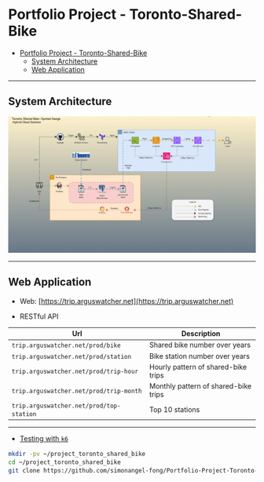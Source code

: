 # Portfolio Project - Toronto-Shared-Bike

- [Portfolio Project - Toronto-Shared-Bike](#portfolio-project---toronto-shared-bike)
  - [System Architecture](#system-architecture)
  - [Web Application](#web-application)

---

## System Architecture

![sa](./src/web-app/html/img/tech/system_design.gif)

---

## Web Application

- Web: [https://trip.arguswatcher.net](https://trip.arguswatcher.net)

- RESTful API

| Url                                      | Description                          |
| ---------------------------------------- | ------------------------------------ |
| `trip.arguswatcher.net/prod/bike`        | Shared bike number over years        |
| `trip.arguswatcher.net/prod/station`     | Bike station number over years       |
| `trip.arguswatcher.net/prod/trip-hour`   | Hourly pattern of shared-bike trips  |
| `trip.arguswatcher.net/prod/trip-month`  | Monthly pattern of shared-bike trips |
| `trip.arguswatcher.net/prod/top-station` | Top 10 stations                      |

---

- [Testing with `k6`](./docs/test.md)


```sh
mkdir -pv ~/project_toronto_shared_bike
cd ~/project_toronto_shared_bike
git clone https://github.com/simonangel-fong/Portfolio-Project-Toronto-Shared-Bike-Repo.git ~/project_toronto_shared_bike
```
